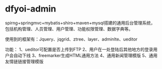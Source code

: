 # dfyoi-admin
spirng+springmvc+mybatis+shiro+maven+mysql搭建的通用后台管理系统，包括机构管理、人员管理、用户管理、功能权限管理、数据字典等。

使用到的框架有：Jquery、jqgrid、ztree、layer、adminlte、ueditor

功能：
1、ueditor可配置是否上传到FTP 
2、用户在一处登陆后其他地方的登录用户会自动下线 
3、freemarker生成HTML通用方法 
4、通用新闻管理模版 
5、通用友情链链接管理模版 
